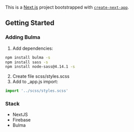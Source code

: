This is a [Next.js](https://nextjs.org/) project bootstrapped with [`create-next-app`](https://github.com/vercel/next.js/tree/canary/packages/create-next-app).

## Getting Started

### Adding Bulma
1. Add dependencies:
```bash
npm install bulma -s
npm install sass -s
npm install node-sass@4.14.1 -s
```
2. Create file scss/styles.scss
3. Add to _app.js import:
```javascript
import '../scss/styles.scss'
```

### Stack
* NextJS
* Firebase
* Bulma